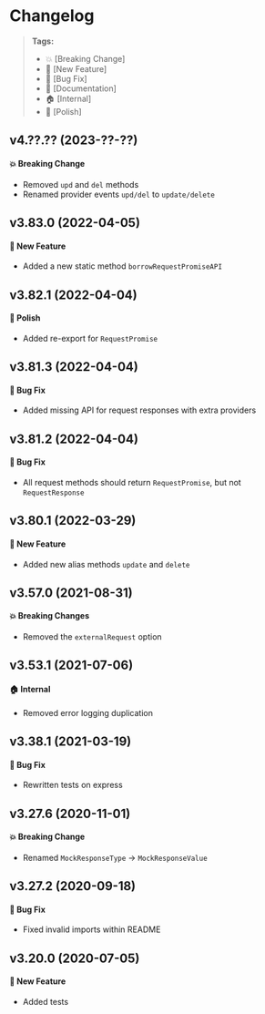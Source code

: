 Changelog
=========

> **Tags:**
> - :boom:       [Breaking Change]
> - :rocket:     [New Feature]
> - :bug:        [Bug Fix]
> - :memo:       [Documentation]
> - :house:      [Internal]
> - :nail_care:  [Polish]

## v4.??.?? (2023-??-??)

#### :boom: Breaking Change

* Removed `upd` and `del` methods
* Renamed provider events `upd/del` to `update/delete`

## v3.83.0 (2022-04-05)

#### :rocket: New Feature

* Added a new static method `borrowRequestPromiseAPI`

## v3.82.1 (2022-04-04)

#### :nail_care: Polish

* Added re-export for `RequestPromise`

## v3.81.3 (2022-04-04)

#### :bug: Bug Fix

* Added missing API for request responses with extra providers

## v3.81.2 (2022-04-04)

#### :bug: Bug Fix

* All request methods should return `RequestPromise`, but not `RequestResponse`

## v3.80.1 (2022-03-29)

#### :rocket: New Feature

* Added new alias methods `update` and `delete`

## v3.57.0 (2021-08-31)

#### :boom: Breaking Changes

* Removed the `externalRequest` option

## v3.53.1 (2021-07-06)

#### :house: Internal

* Removed error logging duplication

## v3.38.1 (2021-03-19)

#### :bug: Bug Fix

* Rewritten tests on express

## v3.27.6 (2020-11-01)

#### :boom: Breaking Change

* Renamed `MockResponseType` -> `MockResponseValue`

## v3.27.2 (2020-09-18)

#### :bug: Bug Fix

* Fixed invalid imports within README

## v3.20.0 (2020-07-05)

#### :rocket: New Feature

* Added tests
